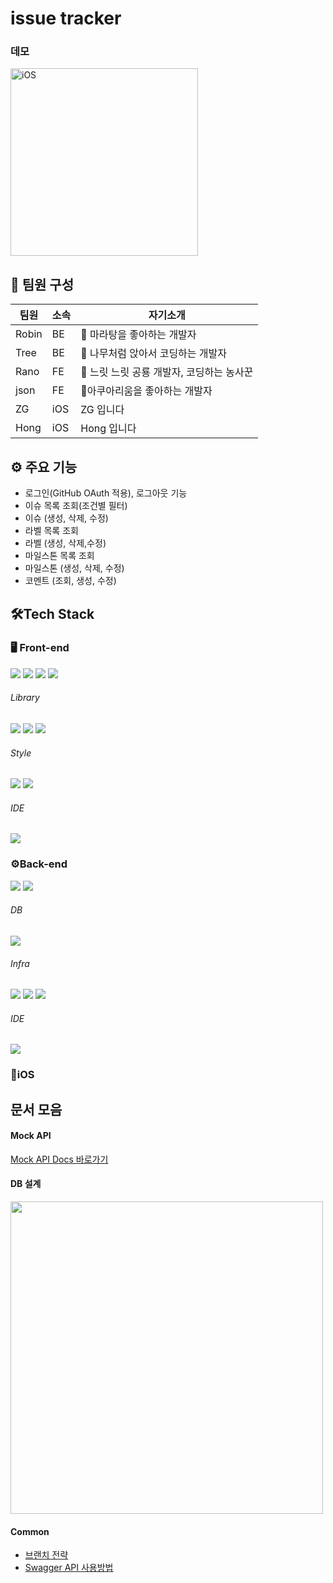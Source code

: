 # issue tracker

<!-- 이슈 리스트 이미지 (FE) -->

### 데모

<img src="https://user-images.githubusercontent.com/64049682/122515094-e6e5b000-d047-11eb-9a00-a2ecfafc8f66.gif" alt="iOS" width="300" /><br/>

## 🤼 팀원 구성

| 팀원  | 소속 | 자기소개                                  |
| ----- | ---- | ----------------------------------------- |
| Robin | BE   | 🍜 마라탕을 좋아하는 개발자               |
| Tree  | BE   | 🌲 나무처럼 앉아서 코딩하는 개발자        |
| Rano  | FE   | 🦕 느릿 느릿 공룡 개발자, 코딩하는 농사꾼 |
| json  | FE   | 🐬아쿠아리움을 좋아하는 개발자            |
| ZG    | iOS  | ZG 입니다                                 |
| Hong  | iOS  | Hong 입니다                               |

## ⚙️ 주요 기능

- 로그인(GitHub OAuth 적용), 로그아웃 기능
- 이슈 목록 조회(조건별 필터)
- 이슈 (생성, 삭제, 수정)
- 라벨 목록 조회
- 라벨 (생성, 삭제,수정)
- 마일스톤 목록 조회
- 마일스톤 (생성, 삭제, 수정)
- 코멘트 (조회, 생성, 수정)

## 🛠Tech Stack

### 🖥 Front-end

<p>
    <img src="https://img.shields.io/badge/HTML5-E34F26?style=flat-square&logo=HTML5&logoColor=white"/>
    <img src="https://img.shields.io/badge/CSS3-1572B6?style=flat-square&logo=CSS3&logoColor=white"/>
    <img src="https://img.shields.io/badge/JavaScript-F7DF1E?style=flat-square&logo=JavaScript&logoColor=white"/>
    <img src="https://img.shields.io/badge/TypeScript-3178C6?style=flat-square&logo=TypeScript&logoColor=white"/>
</p>

###### Library

<p>
    <img src="https://img.shields.io/badge/React-61DAFB?style=flat-square&logo=React&logoColor=white"/>
    <img src="https://img.shields.io/badge/React Router-61DAFB?style=flat-square&logo=ReactRouter&logoColor=white"/>
    <img src="https://img.shields.io/badge/Recoil-3578E5?style=flat-square&logo=React&logoColor=white"/>
</p>

###### Style

<p>
    <img src="https://img.shields.io/badge/styled components-DB7093?style=flat-square&logo=styled-components&logoColor=white"/>
    <img src="https://img.shields.io/badge/Material UI-0081CB?style=flat-square&logo=Material-UI&logoColor=white"/>
</p>

###### IDE

<p>
    <img src="https://img.shields.io/badge/Visual Studio Code-007ACC?style=flat-square&logo=VisualStudioCode&logoColor=white"/>
</p>

### ⚙️Back-end

<p>
<img src="https://img.shields.io/badge/Java-	FFA01E?style=flat-square&logo=Java&logoColor=white"/>
<img src="https://img.shields.io/badge/Spring Boot-6DB33F?style=flat-square&logo=springboot&logoColor=white"/>
</p>

###### DB

<p>
    <img src="https://img.shields.io/badge/MySQL-4479A1?style=flat-square&logo=mysql&logoColor=white"/>
</p>

###### Infra

<p>
    <img src="https://img.shields.io/badge/Amazon AWS-232F3E?style=flat-square&logo=amazon AWS&logoColor=white"/>
    <img src="https://img.shields.io/badge/NGINX-009639?style=flat-square&logo=NGINX&logoColor=white"/>
    <img src="https://img.shields.io/badge/Ubuntu-E95420?style=flat-square&logo=Ubuntu&logoColor=white"/>
</p>

###### IDE

<p>
    <img src="https://img.shields.io/badge/IntelliJ IDEA-000000?style=flat-square&logo=IntelliJ IDEA&logoColor=white"/>
</p>

### 📱iOS

## 문서 모음

#### Mock API

[Mock API Docs 바로가기](https://documenter.getpostman.com/view/8052286/TzY7eZkt)

#### DB 설계

<img src="https://i.imgur.com/q936hWW.png" width=500/><br/>

#### Common

- [브랜치 전략](https://github.com/malaheaven/issue-tracker/wiki/%EB%B8%8C%EB%9E%9C%EC%B9%98-%EC%A0%84%EB%9E%B5)
- [Swagger API 사용방법](https://github.com/malaheaven/issue-tracker/wiki/swagger-api-%EC%82%AC%EC%9A%A9%EB%B0%A9%EB%B2%95)
